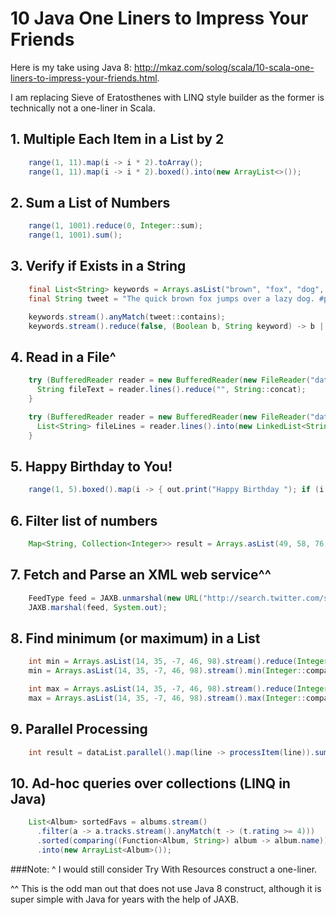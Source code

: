 10 Java One Liners to Impress Your Friends
==========================================

Here is my take using Java 8: http://mkaz.com/solog/scala/10-scala-one-liners-to-impress-your-friends.html.

I am replacing Sieve of Eratosthenes with LINQ style builder as the former is technically not a one-liner in Scala.


## 1. Multiple Each Item in a List by 2

```java
    range(1, 11).map(i -> i * 2).toArray();
    range(1, 11).map(i -> i * 2).boxed().into(new ArrayList<>());
```

## 2. Sum a List of Numbers

```java
    range(1, 1001).reduce(0, Integer::sum);
    range(1, 1001).sum();
```

## 3. Verify if Exists in a String

```java
    final List<String> keywords = Arrays.asList("brown", "fox", "dog", "pangram");
    final String tweet = "The quick brown fox jumps over a lazy dog. #pangram http://www.rinkworks.com/words/pangrams.shtml";

    keywords.stream().anyMatch(tweet::contains);
    keywords.stream().reduce(false, (Boolean b, String keyword) -> b || tweet.contains(keyword), (l, r) -> l || r);
```

## 4. Read in a File^

```java
    try (BufferedReader reader = new BufferedReader(new FileReader("data.txt"))) {
      String fileText = reader.lines().reduce("", String::concat);
    }

    try (BufferedReader reader = new BufferedReader(new FileReader("data.txt"))) {
      List<String> fileLines = reader.lines().into(new LinkedList<String>());
    }
```

## 5. Happy Birthday to You!

```java
    range(1, 5).boxed().map(i -> { out.print("Happy Birthday "); if (i == 3) return "dear NAME"; else return "to You"; }).forEach(out::println);
```

## 6. Filter list of numbers

```java
    Map<String, Collection<Integer>> result = Arrays.asList(49, 58, 76, 82, 88, 90).stream().groupBy(Functions.forPredicate((Predicate<Integer>) i -> i > 60, "passed", "failed"));
```

## 7. Fetch and Parse an XML web service^^

```java
    FeedType feed = JAXB.unmarshal(new URL("http://search.twitter.com/search.atom?&q=java8"), FeedType.class);
    JAXB.marshal(feed, System.out);
```

## 8. Find minimum (or maximum) in a List

```java
    int min = Arrays.asList(14, 35, -7, 46, 98).stream().reduce(Integer::min).get();
    min = Arrays.asList(14, 35, -7, 46, 98).stream().min(Integer::compare).get();

    int max = Arrays.asList(14, 35, -7, 46, 98).stream().reduce(Integer::max).get();
    max = Arrays.asList(14, 35, -7, 46, 98).stream().max(Integer::compare).get();
```

## 9. Parallel Processing

```java
    int result = dataList.parallel().map(line -> processItem(line)).sum();
```

## 10. Ad-hoc queries over collections (LINQ in Java)

```java
    List<Album> sortedFavs = albums.stream()
      .filter(a -> a.tracks.stream().anyMatch(t -> (t.rating >= 4)))
      .sorted(comparing((Function<Album, String>) album -> album.name))
      .into(new ArrayList<Album>());
```


###Note:
^ I would still consider Try With Resources construct a one-liner.

^^ This is the odd man out that does not use Java 8 construct, although it is super simple with Java for years with the help of JAXB.